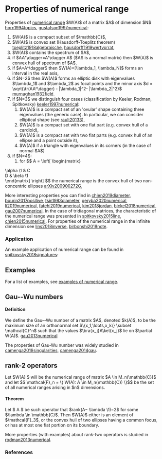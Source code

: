 Properties of numerical range
=============================

Properties of [numerical range](/numerical-range/) \$W(A)\$ of a matrix
\$A\$ of dimension \$N\$ [horn1994topics](@cite), [gustafson1997numerical](@cite):

1.  \$W(A)\$ is a compact subset of \$\\mathbb{C}\$,
2.  \$W(A)\$ is convex set (Hausdorff-Toeplitz theorem) [toeplitz1918algebraische](@cite), [hausdorff1919wertvorrat](@cite),
3.  \$W(A)\$ contains the spectrum of \$A\$,
4.  if \$AA\^\\dagger=A\^\\dagger A\$ (\$A\$ is a normal matrix) then
    \$W(A)\$ is convex hull of spectrum of \$A\$,
5.  if \$A=A\^\\dagger\$ then \$W(A)=\[\\lambda_1, \\lambda_N\]\$ forms
    an interval in the real axis,
6.  if \$N=2\$ then \$W(A)\$ forms an elliptic disk with eigenvalues
    \$\\lambda_1\$ and \$\\lambda_2\$ as focal points and the minor axis
    \$d = \\sqrt{\\tr(AA\^\\dagger) - \|\\lambda_1\|\^2-
    \|\\lambda_2\|\^2}\$ [murnaghan1932field](@cite).
7.  if \$N=3\$ we distinguish four cases (classification by Keeler,
    Rodman, Spitkovsky) [keeler1997numerical](@cite):
    1.  \$W(A)\$ is a compact set of an \'ovular\' shape containing
        three eigenvalues (the generic case). In particular, we can
        consider elliptical shape (see [rault20133](@cite)),
    2.  \$W(A)\$ is a compact set with one flat part (e.g. convex hull
        of a cardioid),
    3.  \$W(A)\$ is a compact set with two flat parts (e.g. convex hull
        of an ellipse and a point outside it),
    4.  \$W(A)\$ if a triangle with eigenvalues in its corners (in the
        case of normal \$A\$)
8.  if \$N=4\$:
    1.  for \$\$ A = \\left\[ \\begin{matrix}

\\alpha \\1 & C\
D & \\beta \\1\
\\end{matrix} \\right\] \$\$ the numerical range is the convex hull of
two non-concentric ellipses [arXiv200900272G](@cite),

More interesting properties you can find in [chien2019diameter](@cite),
[bourin2017positive](@cite), [tsin1983diameter](@cite), [geryba2020numerical](@cite), [li2019numerical](@cite), [fatehi2019numerical](@cite), [kim2018jordan](@cite), [bickel2018numerical](@cite), [gau2007numerical](@cite). In the case of
tridiagonal matrices, the characteristic of the numerical range was
presented in [spitkovsky2015line](@cite), [chien2015numerical](@cite).
For properties of the numerical range in the infinite dimension see [lins2018inverse](@cite), [birbonshi2018note](@cite).

### Application

An example application of numerical range can be found in [spitkovsky2018signatures](@cite):

Examples
--------

For a list of examples, see [examples of numerical
range](/numerical-range/examples).

Gau--Wu numbers
---------------

#### Definition

We define the Gau--Wu number of a matrix \$A\$, denoted \$k(A)\$, to be
the maximum size of an orthonormal set \$\\{x_1,\\ldots,x_k\\} \\subset
\\mathcal{C}\^n\$ such that the values \$\\bra{x_j}A\\ket{x_j}\$ lie on
\$\\partial W(A)\$. [gau2013numerical](@cite)

The properties of Gau-Wu number was widely studied in [camenga2019singularities](@cite), [camenga2014gau](@cite).

rank-2 operators
----------------

Let \$W(A) \$ will be the numerical range of matrix \$A \\in
M_n(\\mathbb{C})\$ and let \$\$ \\mathcal{F}\_n = \\{ W(A): A \\in
M_n(\\mathbb{C}) \\}\$\$ be the set of all numerical ranges arising in
\$n\$ dimensions.

#### Theorem

Let \$ A \$ be such operator that \$rank(A− \\lambda \\1)=2\$ for some
\$\\lambda \\in \\mathbb{C}\$. Then \$W(A)\$ either is an element of
\$\\mathcal{F}\_3\$, or the convex hull of two ellipses having a common
focus, or has at most one flat portion on its boundary.

More properties (with examples) about rank-two operators is studied in
[rodman2013numerical](@cite).

### References
